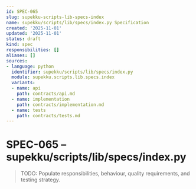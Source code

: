 ```yaml
---
id: SPEC-065
slug: supekku-scripts-lib-specs-index
name: supekku/scripts/lib/specs/index.py Specification
created: '2025-11-01'
updated: '2025-11-01'
status: draft
kind: spec
responsibilities: []
aliases: []
sources:
- language: python
  identifier: supekku/scripts/lib/specs/index.py
  module: supekku.scripts.lib.specs.index
  variants:
  - name: api
    path: contracts/api.md
  - name: implementation
    path: contracts/implementation.md
  - name: tests
    path: contracts/tests.md
---
```


# SPEC-065 – supekku/scripts/lib/specs/index.py

> TODO: Populate responsibilities, behaviour, quality requirements, and testing strategy.
